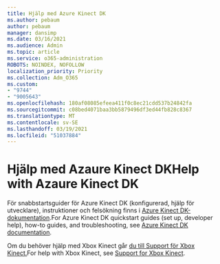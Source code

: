 ```yaml
---
title: Hjälp med Azure Kinect DK
ms.author: pebaum
author: pebaum
manager: dansimp
ms.date: 03/16/2021
ms.audience: Admin
ms.topic: article
ms.service: o365-administration
ROBOTS: NOINDEX, NOFOLLOW
localization_priority: Priority
ms.collection: Adm_O365
ms.custom:
- "9744"
- "9005643"
ms.openlocfilehash: 180af08085efeea411f0c8ec21cdd537b24842fa
ms.sourcegitcommit: c08bed4071baa3bb5879496df3ed44fb828c8367
ms.translationtype: MT
ms.contentlocale: sv-SE
ms.lasthandoff: 03/19/2021
ms.locfileid: "51037884"
---
```

# <a name="help-with-azaure-kinect-dk"></a><span data-ttu-id="1e8c4-102">Hjälp med Azaure Kinect DK</span><span class="sxs-lookup"><span data-stu-id="1e8c4-102">Help with Azaure Kinect DK</span></span>

<span data-ttu-id="1e8c4-103">För snabbstartsguider för Azure Kinect DK (konfigurerad, hjälp för utvecklare), instruktioner och felsökning finns i [Azure Kinect DK-dokumentation](https://docs.microsoft.com/azure/kinect-dk/).</span><span class="sxs-lookup"><span data-stu-id="1e8c4-103">For Azure Kinect DK quickstart guides (set up, developer help), how-to guides, and troubleshooting, see [Azure Kinect DK documentation](https://docs.microsoft.com/azure/kinect-dk/).</span></span>


<span data-ttu-id="1e8c4-104">Om du behöver hjälp med Xbox Kinect går [du till Support för Xbox Kinect.](https://www.xbox.com/Search?q=kinect&rtc=1#nav-support)</span><span class="sxs-lookup"><span data-stu-id="1e8c4-104">For help with Xbox Kinect, see [Support for Xbox Kinect](https://www.xbox.com/Search?q=kinect&rtc=1#nav-support).</span></span>